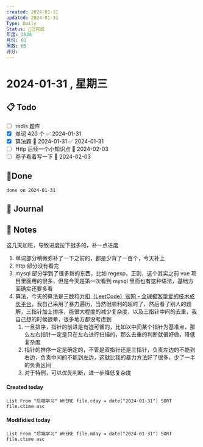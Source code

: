 ```yaml
---
created: 2024-01-31
updated: 2024-01-31
Type: Daily
Status: 🎃已完成
年度: 2024
月份: 01
周数: 05
评分:
---
```

# 2024-01-31 , 星期三

## 📋 Todo
- [ ] redis 题库
- [x] 单词 420 个 ✅ 2024-01-31
- [x] 算法题 📅 2024-01-31 ✅ 2024-01-31
- [ ] Http 后续一个小知识点 📅 2024-02-03
- [ ] 卷子看着写一下 📅 2024-02-03

## 🍰Done
```tasks
done on 2024-01-31
```

## 📆 Journal


## 📑 Notes
这几天加班，导致进度拉下挺多的，补一点进度
1. 单词部分稍微弥补了一下之前的，都是少背了一百个，今天补上
2. http 部分没有看完
3. mysql 部分学到了很多新的东西，比如 regexp，正则，这个其实之前 vue 项目里面用的很多，但是今天是第一次看到 mysql 里面也有这种语法，基础方面确实还要多看
4. 算法，今天的算法是三数和[力扣（LeetCode）官网 - 全球极客挚爱的技术成长平台](https://leetcode.cn/problems/3sum/)，我自己采用了暴力遍历，当然很顺利的超时了，然后看了别人的题解，三指针加上排序，能很大程度的减少复杂度，以及三指针中间的去重，我自己想的时候很晕，很多地方都没考虑到
	1. 一旦排序，指针的前进是有迹可循的，比如以中间某个指针为基准点，那么左右指针一定是只在左右进行扫描的，那么去重的判断就很好做，降低复杂度
	2. 指针的排序一定是确定的，不管是双指针还是三指针，负责左边的不能到右边，负责中间的不能到左边，这就比我的暴力方法好了很多，少了一半的负责区间
	3. 对于特例，可以优先判断，进一步降低复杂度

#### Created today

```dataview
List From "后端学习" WHERE file.cday = date("2024-01-31") SORT file.ctime asc
```


#### Modifidied today

```dataview
List From "后端学习" WHERE file.mday = date("2024-01-31") SORT file.ctime asc
```